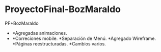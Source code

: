 # ProyectoFinal-BozMaraldo
PF+BozMaraldo

- *Agregadas animaciones.
- *Correciones mobile.
*Separación de Menú.
*Agregado Wireframe.
*Páginas reestructuradas.
*Cambios varios.

